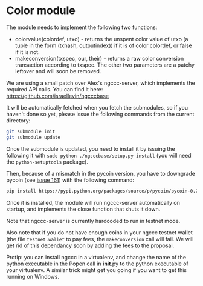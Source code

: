 Color module
============

The module needs to implement the following two functions:

- colorvalue(colordef, utxo) - returns the unspent color value of utxo (a tuple in the form (txhash, outputindex)) if it is of color colordef, or false if it is not.
- makeconversion(txspec, our, their) - returns a raw color conversion transaction according to txspec. The other two parameters are a patchy leftover and will soon be removed.

We are using a small patch over Alex's ngccc-server, which implements the required API calls. You can find it here:
https://github.com/israellevin/ngcccbase

It will be automatically fetched when you fetch the submodules, so if you haven't done so yet, please issue the following commands from the current directory:
 ```sh
 git submodule init
 git submodule update
 ```
Once the submodule is updated, you need to install it by issuing the following it with `sudo python ./ngcccbase/setup.py install` (you will need the `python-setuptools` package).

Then, because of a mismatch in the pycoin version, you have to downgrade pycoin (see [issue 161](https://github.com/bitcoinx/ngcccbase/issues/161)) with the following command:

```sh
pip install https://pypi.python.org/packages/source/p/pycoin/pycoin-0.26.tar.gz#md5=5a972659c30049a03ac752aae6a901e7
```

Once it is installed, the module will run ngccc-server automatically on startup, and implements the close function that shuts it down.

Note that ngccc-server is currently hardcoded to run in testnet mode.

Also note that if you do not have enough coins in your ngccc testnet wallet (the file `testnet.wallet` to pay fees, the `makeconversion` call will fail. We will get rid of this dependancy soon by adding the fees to the proposal.

Protip: you can install ngccc in a virtualenv, and change the name of the python executable in the Popen call in __init__.py to the python executable of your virtualenv. A similar trick might get you going if you want to get this running on Windows.
